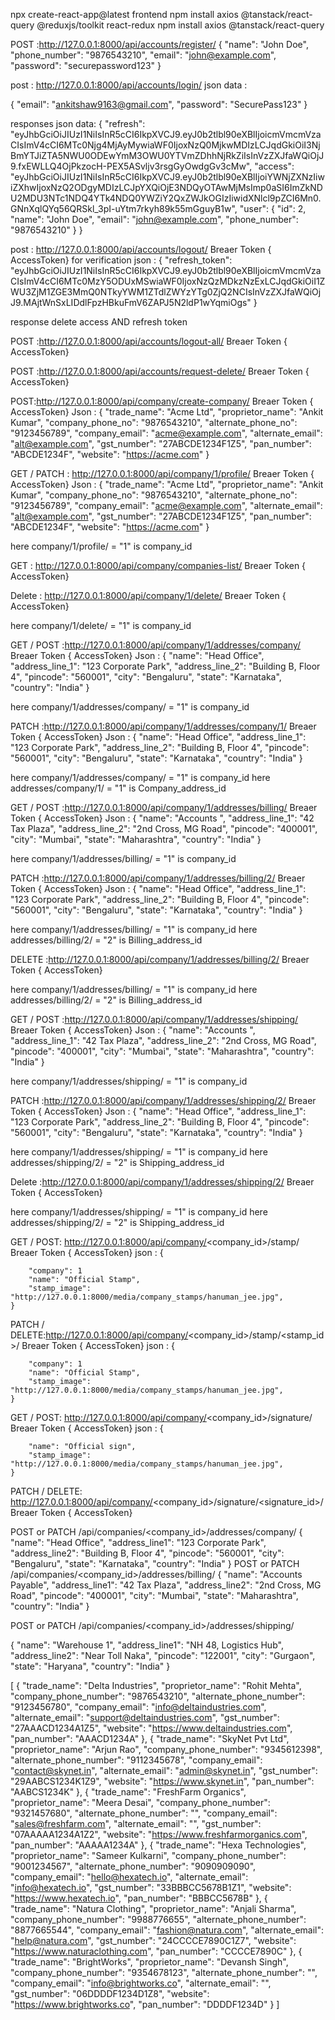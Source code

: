 npx create-react-app@latest frontend
npm install axios @tanstack/react-query @reduxjs/toolkit react-redux
npm install axios @tanstack/react-query

<!-- registration api  -->

POST :http://127.0.0.1:8000/api/accounts/register/
{
"name": "John Doe",
"phone_number": "9876543210",
"email": "john@example.com",
"password": "securepassword123"
}

<!-- login API -->

post : http://127.0.0.1:8000/api/accounts/login/
json data :

{
"email": "ankitshaw9163@gmail.com",
"password": "SecurePass123"
}

responses json data:
{
"refresh": "eyJhbGciOiJIUzI1NiIsInR5cCI6IkpXVCJ9.eyJ0b2tlbl90eXBlIjoicmVmcmVzaCIsImV4cCI6MTc0Njg4MjAyMywiaWF0IjoxNzQ0MjkwMDIzLCJqdGkiOiI3NjBmYTJiZTA5NWU0ODEwYmM3OWU0YTVmZDhhNjRkZiIsInVzZXJfaWQiOjJ9.fxEWLLQ4OjPkzocH-PEX5ASvljv3rsgGyOwdgGv3cMw",
"access": "eyJhbGciOiJIUzI1NiIsInR5cCI6IkpXVCJ9.eyJ0b2tlbl90eXBlIjoiYWNjZXNzIiwiZXhwIjoxNzQ2ODgyMDIzLCJpYXQiOjE3NDQyOTAwMjMsImp0aSI6ImZkNDU2MDU3NTc1NDQ4YTk4NDQ0YWZiY2QxZWJkOGIzIiwidXNlcl9pZCI6Mn0.GNnXqlQYq56QRSkl_3pI-uYtm7rkyh89k55mGguyB1w",
"user": {
"id": 2,
"name": "John Doe",
"email": "john@example.com",
"phone_number": "9876543210"
}
}

<!-- logout API  -->

post : http://127.0.0.1:8000/api/accounts/logout/
Breaer Token { AccessToken} for verification
json : {
"refresh_token": "eyJhbGciOiJIUzI1NiIsInR5cCI6IkpXVCJ9.eyJ0b2tlbl90eXBlIjoicmVmcmVzaCIsImV4cCI6MTc0MzY5ODUxMSwiaWF0IjoxNzQzMDkzNzExLCJqdGkiOiI1ZWU3ZjM1ZGE3MmQ0NTkyYWM1ZTdlZWYzYTg0ZjQ2NCIsInVzZXJfaWQiOjJ9.MAjtWnSxLIDdlFpzHBkuFmV6ZAPJ5N2ldP1wYqmiOgs"
}

response delete access AND refresh token

<!-- logout from all devices  -->

POST :http://127.0.0.1:8000/api/accounts/logout-all/
Breaer Token { AccessToken}

<!-- Delete Request   -->

POST :http://127.0.0.1:8000/api/accounts/request-delete/
Breaer Token { AccessToken}


<!--      COMPANY                  -->
<!-- Create new company  -->

POST:http://127.0.0.1:8000/api/company/create-company/
Breaer Token { AccessToken}
Json :
{
"trade_name": "Acme Ltd",
"proprietor_name": "Ankit Kumar",
"company_phone_no": "9876543210",
"alternate_phone_no": "9123456789",
"company_email": "acme@example.com",
"alternate_email": "alt@example.com",
"gst_number": "27ABCDE1234F1Z5",
"pan_number": "ABCDE1234F",
"website": "https://acme.com"
}

<!-- Get or UPDATE  company details    -->

GET / PATCH : http://127.0.0.1:8000/api/company/1/profile/
Breaer Token { AccessToken}
Json :
{
"trade_name": "Acme Ltd",
"proprietor_name": "Ankit Kumar",
"company_phone_no": "9876543210",
"alternate_phone_no": "9123456789",
"company_email": "acme@example.com",
"alternate_email": "alt@example.com",
"gst_number": "27ABCDE1234F1Z5",
"pan_number": "ABCDE1234F",
"website": "https://acme.com"
}

here company/1/profile/ = "1" is company_id


<!-- get company list  -->

GET : http://127.0.0.1:8000/api/company/companies-list/
Breaer Token { AccessToken}

<!-- Delete company   -->

Delete  : http://127.0.0.1:8000/api/company/1/delete/
Breaer Token { AccessToken}

here company/1/delete/ = "1" is company_id




 

<!-- Create /GET company Address     -->

GET / POST :http://127.0.0.1:8000/api/company/1/addresses/company/
Breaer Token { AccessToken}
Json :
{
"name": "Head Office",
"address_line_1": "123 Corporate Park",
"address_line_2": "Building B, Floor 4",
"pincode": "560001",
"city": "Bengaluru",
"state": "Karnataka",
"country": "India"
}

here company/1/addresses/company/ = "1" is company_id

<!-- Update Company Address  -->

PATCH :http://127.0.0.1:8000/api/company/1/addresses/company/1/
Breaer Token { AccessToken}
Json :
{
"name": "Head Office",
"address_line_1": "123 Corporate Park",
"address_line_2": "Building B, Floor 4",
"pincode": "560001",
"city": "Bengaluru",
"state": "Karnataka",
"country": "India"
}

here company/1/addresses/company/ = "1" is company_id
here addresses/company/1/ = "1" is Company_address_id

<!-- Create /GET Billing  Address     -->

GET / POST :http://127.0.0.1:8000/api/company/1/addresses/billing/
Breaer Token { AccessToken}
Json :
{
"name": "Accounts ",
"address_line_1": "42 Tax Plaza",
"address_line_2": "2nd Cross, MG Road",
"pincode": "400001",
"city": "Mumbai",
"state": "Maharashtra",
"country": "India"
}

here company/1/addresses/billing/ = "1" is company_id

<!-- Update Billing Address  -->

PATCH :http://127.0.0.1:8000/api/company/1/addresses/billing/2/
Breaer Token { AccessToken}
Json : 
{
"name": "Head Office",
"address_line_1": "123 Corporate Park",
"address_line_2": "Building B, Floor 4",
"pincode": "560001",
"city": "Bengaluru",
"state": "Karnataka",
"country": "India"
}

here company/1/addresses/billing/ = "1" is company_id
here addresses/billing/2/ = "2" is Billing_address_id

<!-- Delete  Billing Address  -->

DELETE :http://127.0.0.1:8000/api/company/1/addresses/billing/2/
Breaer Token { AccessToken}

here company/1/addresses/billing/ = "1" is company_id
here addresses/billing/2/ = "2" is Billing_address_id

<!-- Create /GET Shippping  Address     -->

GET / POST :http://127.0.0.1:8000/api/company/1/addresses/shipping/
Breaer Token { AccessToken}
Json :
{
"name": "Accounts ",
"address_line_1": "42 Tax Plaza",
"address_line_2": "2nd Cross, MG Road",
"pincode": "400001",
"city": "Mumbai",
"state": "Maharashtra",
"country": "India"
}

here company/1/addresses/shipping/ = "1" is company_id

<!-- Update Shipping Address  -->

PATCH :http://127.0.0.1:8000/api/company/1/addresses/shipping/2/
Breaer Token { AccessToken}
Json :
{
"name": "Head Office",
"address_line_1": "123 Corporate Park",
"address_line_2": "Building B, Floor 4",
"pincode": "560001",
"city": "Bengaluru",
"state": "Karnataka",
"country": "India"
}

here company/1/addresses/shipping/ = "1" is company_id
here addresses/shipping/2/ = "2" is Shipping_address_id

<!-- Delete Shipping Address  -->

Delete :http://127.0.0.1:8000/api/company/1/addresses/shipping/2/
Breaer Token { AccessToken}

here company/1/addresses/shipping/ = "1" is company_id
here addresses/shipping/2/ = "2" is Shipping_address_id





<!-- Get/ create stamps -->

GET / POST: http://127.0.0.1:8000/api/company/<company_id>/stamp/
Breaer Token { AccessToken}
json :
{

        "company": 1
        "name": "Official Stamp",
        "stamp_image": "http://127.0.0.1:8000/media/company_stamps/hanuman_jee.jpg",
    }


<!-- PATCH / DELETE stamps -->

PATCH / DELETE:http://127.0.0.1:8000/api/company/<company_id>/stamp/<stamp_id>/
Breaer Token { AccessToken}
json :
{

        "company": 1
        "name": "Official Stamp",
        "stamp_image": "http://127.0.0.1:8000/media/company_stamps/hanuman_jee.jpg",
    }

<!-- Get/ create Signature -->

GET / POST: http://127.0.0.1:8000/api/company/<company_id>/signature/
Breaer Token { AccessToken}
json :
{

       
        "name": "Official sign",
        "stamp_image": "http://127.0.0.1:8000/media/company_stamps/hanuman_jee.jpg",
    }


<!-- PATCH / DELETE signatures -->

PATCH / DELETE: http://127.0.0.1:8000/api/company/<company_id>/signature/<signature_id>/
Breaer Token { AccessToken}






POST or PATCH /api/companies/<company_id>/addresses/company/
{
"name": "Head Office",
"address_line1": "123 Corporate Park",
"address_line2": "Building B, Floor 4",
"pincode": "560001",
"city": "Bengaluru",
"state": "Karnataka",
"country": "India"
}
POST or PATCH /api/companies/<company_id>/addresses/billing/
{
"name": "Accounts Payable",
"address_line1": "42 Tax Plaza",
"address_line2": "2nd Cross, MG Road",
"pincode": "400001",
"city": "Mumbai",
"state": "Maharashtra",
"country": "India"
}

POST or PATCH /api/companies/<company_id>/addresses/shipping/

{
"name": "Warehouse 1",
"address_line1": "NH 48, Logistics Hub",
"address_line2": "Near Toll Naka",
"pincode": "122001",
"city": "Gurgaon",
"state": "Haryana",
"country": "India"
}

[
{
"trade_name": "Delta Industries",
"proprietor_name": "Rohit Mehta",
"company_phone_number": "9876543210",
"alternate_phone_number": "9123456780",
"company_email": "info@deltaindustries.com",
"alternate_email": "support@deltaindustries.com",
"gst_number": "27AAACD1234A1Z5",
"website": "https://www.deltaindustries.com",
"pan_number": "AAACD1234A"
},
{
"trade_name": "SkyNet Pvt Ltd",
"proprietor_name": "Arjun Rao",
"company_phone_number": "9345612398",
"alternate_phone_number": "9112345678",
"company_email": "contact@skynet.in",
"alternate_email": "admin@skynet.in",
"gst_number": "29AABCS1234K1Z9",
"website": "https://www.skynet.in",
"pan_number": "AABCS1234K"
},
{
"trade_name": "FreshFarm Organics",
"proprietor_name": "Meera Desai",
"company_phone_number": "9321457680",
"alternate_phone_number": "",
"company_email": "sales@freshfarm.com",
"alternate_email": "",
"gst_number": "07AAAAA1234A1Z2",
"website": "https://www.freshfarmorganics.com",
"pan_number": "AAAAA1234A"
},
{
"trade_name": "Hexa Technologies",
"proprietor_name": "Sameer Kulkarni",
"company_phone_number": "9001234567",
"alternate_phone_number": "9090909090",
"company_email": "hello@hexatech.io",
"alternate_email": "info@hexatech.io",
"gst_number": "33BBBCC5678B1Z1",
"website": "https://www.hexatech.io",
"pan_number": "BBBCC5678B"
},
{
"trade_name": "Natura Clothing",
"proprietor_name": "Anjali Sharma",
"company_phone_number": "9988776655",
"alternate_phone_number": "8877665544",
"company_email": "fashion@natura.com",
"alternate_email": "help@natura.com",
"gst_number": "24CCCCE7890C1Z7",
"website": "https://www.naturaclothing.com",
"pan_number": "CCCCE7890C"
},
{
"trade_name": "BrightWorks",
"proprietor_name": "Devansh Singh",
"company_phone_number": "9354678123",
"alternate_phone_number": "",
"company_email": "info@brightworks.co",
"alternate_email": "",
"gst_number": "06DDDDF1234D1Z8",
"website": "https://www.brightworks.co",
"pan_number": "DDDDF1234D"
}
]
